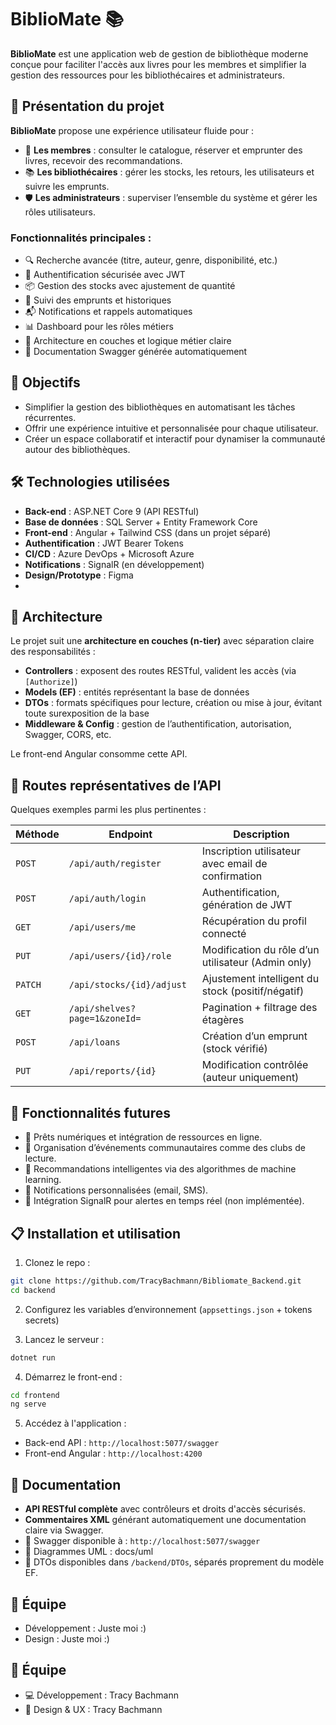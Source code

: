 # BiblioMate 📚

**BiblioMate** est une application web de gestion de bibliothèque moderne conçue pour faciliter l'accès aux livres pour les membres et simplifier la gestion des ressources pour les bibliothécaires et administrateurs.

## 🚀 Présentation du projet

**BiblioMate** propose une expérience utilisateur fluide pour :
- 👤 **Les membres** : consulter le catalogue, réserver et emprunter des livres, recevoir des recommandations.
- 📚 **Les bibliothécaires** : gérer les stocks, les retours, les utilisateurs et suivre les emprunts.
- 🛡 **Les administrateurs** : superviser l’ensemble du système et gérer les rôles utilisateurs.

### Fonctionnalités principales :
- 🔍 Recherche avancée (titre, auteur, genre, disponibilité, etc.)
- 🔐 Authentification sécurisée avec JWT
- 📦 Gestion des stocks avec ajustement de quantité
- 📅 Suivi des emprunts et historiques
- 📬 Notifications et rappels automatiques
- 📊 Dashboard pour les rôles métiers
- 📁 Architecture en couches et logique métier claire
- 📘 Documentation Swagger générée automatiquement

## 🎯 Objectifs

- Simplifier la gestion des bibliothèques en automatisant les tâches récurrentes.
- Offrir une expérience intuitive et personnalisée pour chaque utilisateur.
- Créer un espace collaboratif et interactif pour dynamiser la communauté autour des bibliothèques.

## 🛠️ Technologies utilisées

- **Back-end** : ASP.NET Core 9 (API RESTful)
- **Base de données** : SQL Server + Entity Framework Core
- **Front-end** : Angular + Tailwind CSS (dans un projet séparé)
- **Authentification** : JWT Bearer Tokens
- **CI/CD** : Azure DevOps + Microsoft Azure
- **Notifications** : SignalR (en développement)
- **Design/Prototype** : Figma
-
## 🧩 Architecture

Le projet suit une **architecture en couches (n-tier)** avec séparation claire des responsabilités :

- **Controllers** : exposent des routes RESTful, valident les accès (via `[Authorize]`)
- **Models (EF)** : entités représentant la base de données
- **DTOs** : formats spécifiques pour lecture, création ou mise à jour, évitant toute surexposition de la base
- **Middleware & Config** : gestion de l’authentification, autorisation, Swagger, CORS, etc.

Le front-end Angular consomme cette API.

## 📌 Routes représentatives de l’API

Quelques exemples parmi les plus pertinentes :

| Méthode | Endpoint | Description |
|--------|----------|-------------|
| `POST` | `/api/auth/register` | Inscription utilisateur avec email de confirmation |
| `POST` | `/api/auth/login` | Authentification, génération de JWT |
| `GET` | `/api/users/me` | Récupération du profil connecté |
| `PUT` | `/api/users/{id}/role` | Modification du rôle d’un utilisateur (Admin only) |
| `PATCH` | `/api/stocks/{id}/adjust` | Ajustement intelligent du stock (positif/négatif) |
| `GET` | `/api/shelves?page=1&zoneId=` | Pagination + filtrage des étagères |
| `POST` | `/api/loans` | Création d’un emprunt (stock vérifié) |
| `PUT` | `/api/reports/{id}` | Modification contrôlée (auteur uniquement) |

## 🔮 Fonctionnalités futures

- 📖 Prêts numériques et intégration de ressources en ligne.
- 🤝 Organisation d’événements communautaires comme des clubs de lecture.
- 🤖 Recommandations intelligentes via des algorithmes de machine learning.
- 📲 Notifications personnalisées (email, SMS).
- 🔔 Intégration SignalR pour alertes en temps réel (non implémentée).

## 📋 Installation et utilisation

1. Clonez le repo :
```bash
git clone https://github.com/TracyBachmann/Bibliomate_Backend.git
cd backend
```

2. Configurez les variables d’environnement (`appsettings.json` + tokens secrets)

3. Lancez le serveur :
```bash
dotnet run
```

4. Démarrez le front-end :
```bash
cd frontend
ng serve
```

5. Accédez à l'application :
- Back-end API : `http://localhost:5077/swagger`
- Front-end Angular : `http://localhost:4200`

## 📖 Documentation

- **API RESTful complète** avec contrôleurs et droits d'accès sécurisés.
- **Commentaires XML** générant automatiquement une documentation claire via Swagger.
- 🔗 Swagger disponible à : `http://localhost:5077/swagger`
- 📂 Diagrammes UML : docs/uml
- 📄 DTOs disponibles dans `/backend/DTOs`, séparés proprement du modèle EF.

## 👥 Équipe
- Développement : Juste moi :)
- Design : Juste moi :)

## 👥 Équipe

- 💻 Développement : Tracy Bachmann
- 🎨 Design & UX : Tracy Bachmann
